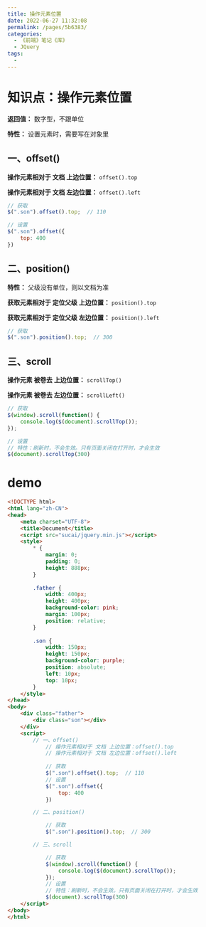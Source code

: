 ```yaml
---
title: 操作元素位置
date: 2022-06-27 11:32:08
permalink: /pages/5b6383/
categories:
  - 《前端》笔记《库》
  - JQuery
tags:
  - 
---
```

# 知识点：操作元素位置

**返回值：** 数字型，不跟单位

**特性：** 设置元素时，需要写在对象里

## 一、offset()

**操作元素相对于 文档 上边位置：** `offset().top`

**操作元素相对于 文档 左边位置：** `offset().left`

```js
// 获取
$(".son").offset().top;  // 110

// 设置
$(".son").offset({
    top: 400
})
```

## 二、position()

**特性：** 父级没有单位，则以文档为准

**获取元素相对于 定位父级 上边位置：** `position().top`

**获取元素相对于 定位父级 左边位置：** `position().left`

```js
// 获取
$(".son").position().top;  // 300
```

## 三、scroll

**操作元素 被卷去 上边位置：** `scrollTop()`

**操作元素 被卷去 左边位置：** `scrollLeft()`

```js
// 获取
$(window).scroll(function() {
    console.log($(document).scrollTop());
});

// 设置
// 特性：刷新时，不会生效。只有页面关闭在打开时，才会生效
$(document).scrollTop(300)
```

# demo
```html
<!DOCTYPE html>
<html lang="zh-CN">
<head>
    <meta charset="UTF-8">
    <title>Document</title>
    <script src="sucai/jquery.min.js"></script>
    <style>
        * {
            margin: 0;
            padding: 0;
            height: 888px;
        }
        
        .father {
            width: 400px;
            height: 400px;
            background-color: pink;
            margin: 100px;
            position: relative;
        }
        
        .son {
            width: 150px;
            height: 150px;
            background-color: purple;
            position: absolute;
            left: 10px;
            top: 10px;
        }
    </style>
</head>
<body>
    <div class="father">
        <div class="son"></div>
    </div>
    <script>
        // 一、offset()
            // 操作元素相对于 文档 上边位置：offset().top
            // 操作元素相对于 文档 左边位置：offset().left
            
            // 获取
            $(".son").offset().top;  // 110
            // 设置
            $(".son").offset({
                top: 400
            })

        // 二、position()

            // 获取
            $(".son").position().top;  // 300

        // 三、scroll

            // 获取
            $(window).scroll(function() {
                console.log($(document).scrollTop());
            });
            // 设置
            // 特性：刷新时，不会生效。只有页面关闭在打开时，才会生效
            $(document).scrollTop(300)
    </script>
</body>
</html>
```